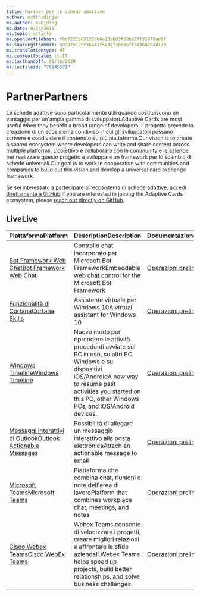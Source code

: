 ```yaml
---
title: Partner per le schede adattive
author: matthidinger
ms.author: mahiding
ms.date: 9/24/2018
ms.topic: article
ms.openlocfilehash: f0a7221b69127db6e13ab83f60b637f35979ae5f
ms.sourcegitcommit: 9a9973129c36a41f5e4af30d95ffc146820ad173
ms.translationtype: HT
ms.contentlocale: it-IT
ms.lasthandoff: 01/16/2020
ms.locfileid: "76145531"
---
```

# <a name="partners"></a><span data-ttu-id="25b84-102">Partner</span><span class="sxs-lookup"><span data-stu-id="25b84-102">Partners</span></span> 

<span data-ttu-id="25b84-103">Le schede adattive sono particolarmente utili quando costituiscono un vantaggio per un'ampia gamma di sviluppatori.</span><span class="sxs-lookup"><span data-stu-id="25b84-103">Adaptive Cards are most useful when they benefit a broad range of developers.</span></span> <span data-ttu-id="25b84-104">il progetto prevede la creazione di un ecosistema condiviso in cui gli sviluppatori possano scrivere e condividere il contenuto su più piattaforme.</span><span class="sxs-lookup"><span data-stu-id="25b84-104">Our vision is to create a shared ecosystem where developers can write and share content across multiple platforms.</span></span> <span data-ttu-id="25b84-105">L'obiettivo è collaborare con le community e le aziende per realizzare questo progetto e sviluppare un framework per lo scambio di schede universali.</span><span class="sxs-lookup"><span data-stu-id="25b84-105">Our goal is to work in cooperation with communities and companies to build out this vision and develop a universal card exchange framework.</span></span>

<span data-ttu-id="25b84-106">Se sei interessato a partecipare all'ecosistema di schede adattive, [accedi direttamente a GitHub](https://github.com/Microsoft/AdaptiveCards).</span><span class="sxs-lookup"><span data-stu-id="25b84-106">If you are interested in joining the Adaptive Cards ecosystem, please [reach out directly on GitHub](https://github.com/Microsoft/AdaptiveCards).</span></span>

## <a name="live"></a><span data-ttu-id="25b84-107">Live</span><span class="sxs-lookup"><span data-stu-id="25b84-107">Live</span></span>

<span data-ttu-id="25b84-108">Piattaforma</span><span class="sxs-lookup"><span data-stu-id="25b84-108">Platform</span></span> | <span data-ttu-id="25b84-109">Description</span><span class="sxs-lookup"><span data-stu-id="25b84-109">Description</span></span> | <span data-ttu-id="25b84-110">Documentazione</span><span class="sxs-lookup"><span data-stu-id="25b84-110">Documentation</span></span> | <span data-ttu-id="25b84-111">Version</span><span class="sxs-lookup"><span data-stu-id="25b84-111">Version</span></span>
---------|-------------|---------------|---------
[<span data-ttu-id="25b84-112">Bot Framework Web Chat</span><span class="sxs-lookup"><span data-stu-id="25b84-112">Bot Framework Web Chat</span></span>](https://github.com/Microsoft/BotFramework-WebChat)  | <span data-ttu-id="25b84-113">Controllo chat incorporato per Microsoft Bot Framework</span><span class="sxs-lookup"><span data-stu-id="25b84-113">Embeddable web chat control for the Microsoft Bot Framework</span></span> | [<span data-ttu-id="25b84-114">Operazioni preliminari</span><span class="sxs-lookup"><span data-stu-id="25b84-114">Get Started</span></span>](https://docs.microsoft.com/adaptive-cards/get-started/bots) | <span data-ttu-id="25b84-115">1.2 (Web Chat 4.6)</span><span class="sxs-lookup"><span data-stu-id="25b84-115">1.2 (Web Chat 4.6)</span></span>
[<span data-ttu-id="25b84-116">Funzionalità di Cortana</span><span class="sxs-lookup"><span data-stu-id="25b84-116">Cortana Skills</span></span>](https://docs.microsoft.com/cortana/skills/adaptive-cards) | <span data-ttu-id="25b84-117">Assistente virtuale per Windows 10</span><span class="sxs-lookup"><span data-stu-id="25b84-117">A virtual assistant for Windows 10</span></span> | [<span data-ttu-id="25b84-118">Operazioni preliminari</span><span class="sxs-lookup"><span data-stu-id="25b84-118">Get Started</span></span>](https://docs.microsoft.com/adaptive-cards/get-started/bots) | <span data-ttu-id="25b84-119">1.0</span><span class="sxs-lookup"><span data-stu-id="25b84-119">1.0</span></span>
[<span data-ttu-id="25b84-120">Windows Timeline</span><span class="sxs-lookup"><span data-stu-id="25b84-120">Windows Timeline</span></span>](https://blogs.windows.com/windowsexperience/2017/12/19/announcing-windows-10-insider-preview-build-17063-pc/) | <span data-ttu-id="25b84-121">Nuovo modo per riprendere le attività precedenti avviate sul PC in uso, su altri PC Windows e su dispositivi iOS/Android</span><span class="sxs-lookup"><span data-stu-id="25b84-121">A new way to resume past activities you started on this PC, other Windows PCs, and iOS/Android devices.</span></span> | [<span data-ttu-id="25b84-122">Operazioni preliminari</span><span class="sxs-lookup"><span data-stu-id="25b84-122">Get Started</span></span>](https://docs.microsoft.com/adaptive-cards/get-started/windows) | <span data-ttu-id="25b84-123">1.0</span><span class="sxs-lookup"><span data-stu-id="25b84-123">1.0</span></span>
[<span data-ttu-id="25b84-124">Messaggi interattivi di Outlook</span><span class="sxs-lookup"><span data-stu-id="25b84-124">Outlook Actionable Messages</span></span>](https://docs.microsoft.com/outlook/actionable-messages/)  | <span data-ttu-id="25b84-125">Possibilità di allegare un messaggio interattivo alla posta elettronica</span><span class="sxs-lookup"><span data-stu-id="25b84-125">Attach an actionable message to email</span></span> | [<span data-ttu-id="25b84-126">Operazioni preliminari</span><span class="sxs-lookup"><span data-stu-id="25b84-126">Get Started</span></span>](https://docs.microsoft.com/outlook/actionable-messages/) | <span data-ttu-id="25b84-127">1.0</span><span class="sxs-lookup"><span data-stu-id="25b84-127">1.0</span></span>
[<span data-ttu-id="25b84-128">Microsoft Teams</span><span class="sxs-lookup"><span data-stu-id="25b84-128">Microsoft Teams</span></span>](https://products.office.com/microsoft-teams/group-chat-software) | <span data-ttu-id="25b84-129">Piattaforma che combina chat, riunioni e note dell'area di lavoro</span><span class="sxs-lookup"><span data-stu-id="25b84-129">Platform that combines workplace chat, meetings, and notes</span></span> | [<span data-ttu-id="25b84-130">Operazioni preliminari</span><span class="sxs-lookup"><span data-stu-id="25b84-130">Get Started</span></span>](https://docs.microsoft.com/microsoftteams/platform/concepts/cards/cards-reference#adaptive-card) | <span data-ttu-id="25b84-131">1.0</span><span class="sxs-lookup"><span data-stu-id="25b84-131">1.0</span></span>
[<span data-ttu-id="25b84-132">Cisco Webex Teams</span><span class="sxs-lookup"><span data-stu-id="25b84-132">Cisco WebEx Teams</span></span>](https://www.webex.com/team-collaboration.html) | <span data-ttu-id="25b84-133">Webex Teams consente di velocizzare i progetti, creare migliori relazioni e affrontare le sfide aziendali.</span><span class="sxs-lookup"><span data-stu-id="25b84-133">Webex Teams helps speed up projects, build better relationships, and solve business challenges.</span></span> | [<span data-ttu-id="25b84-134">Operazioni preliminari</span><span class="sxs-lookup"><span data-stu-id="25b84-134">Get Started</span></span>](https://developer.webex.com/docs/api/guides/cards) | <span data-ttu-id="25b84-135">1.1</span><span class="sxs-lookup"><span data-stu-id="25b84-135">1.1</span></span>